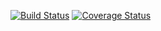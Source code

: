 [![Build Status](https://app.bitrise.io/app/d9751d71a355f09f/status.svg?token=t0U9wHAClZdK8TVOSDYoEw)](https://app.bitrise.io/app/d9751d71a355f09f)
[![Coverage Status](https://coveralls.io/repos/github/OpenSauce-Wits/Lab_5/badge.svg?branch=master)](https://coveralls.io/github/OpenSauce-Wits/Lab_5?branch=master)
